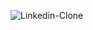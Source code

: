 ![Linkedin-Clone](https://user-images.githubusercontent.com/107414567/183503043-35a5ba76-4e61-417a-945b-3ea3c0d94f62.png)
